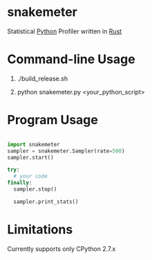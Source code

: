 # snakemeter

Statistical [Python](https://www.python.org/) Profiler written in [Rust](http://www.rust-lang.org/)


# Command-line Usage

  1) ./build_release.sh

  2) python snakemeter.py \<your_python_script\>
  
# Program Usage

```python

import snakemeter
sampler = snakemeter.Sampler(rate=500)
sampler.start()

try:
  # your code
finally:
  sampler.stop()

  sampler.print_stats()

```


# Limitations

Currently supports only CPython 2.7.x


